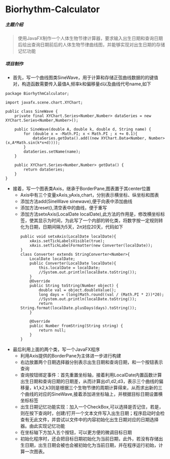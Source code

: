 # Biorhythm-Calculator

##### 主题介绍
>使用JavaFX制作一个人体生物节律计算器，要求输入出生日期和查询日期后绘出查询日期前后的人体生物节律曲线图，并能够实现对出生日期的存储记忆功能

##### 项目制作

- 首先，写一个曲线图类SineWave，用于计算和存储正弦曲线数据的的键值对，构造函数需要传入最值A,频率k和偏移量d以及曲线代号name,如下
```
package BiorhythmCalculator;

import javafx.scene.chart.XYChart;

public class SineWave {
    private final XYChart.Series<Number,Number> dataSeries = new XYChart.Series<Number,Number>();

    public SineWave(double A, double k, double d, String name) {
        for (double x = -Math.PI; x < Math.PI ; x += 0.1){
            dataSeries.getData().add((new XYChart.Data<Number, Number>(x,A*Math.sin(k*x+d))));
        }
        dataSeries.setName(name);
    }

    public XYChart.Series<Number,Number> getData() {
        return dataSeries;
    }
}
```

- 接着，写一个图表类Axis，继承于BorderPane,图表置于其center位置
  - Axis中有三个变量xAxis,yAxis,chart，分别表示横坐标、纵坐标和图表
  - 添加方法add(SineWave sinewave),便于向表中添加曲线
  - 添加方法reset(),清空表中的曲线，便于重写
  - 添加方法setxAxis(LocalDate localDate),此方法的作用是，修改横坐标标签，使其显示为时间，为此写了一个内部的转化类，将数字按一定规则转化为日期，日期间隔为5天，$2\pi$对应20天，代码如下
	```
	public void setxAxis(LocalDate localDate){
        xAxis.setTickLabelsVisible(true);
        xAxis.setTickLabelFormatter(new Converter(localDate));
    }
    class Converter extends StringConverter<Number>{
        LocalDate localDate;
        public Converter(LocalDate localDate){
            this.localDate = localDate;
            //System.out.println(localDate.toString());
        }
        @Override
        public String toString(Number object) {
            double val = object.doubleValue();
            long days = (long)Math.round((val / (Math.PI * 2))*20);
            //System.out.println(localDate.toString());
            return String.format(localDate.plusDays(days).toString());
        }

        @Override
        public Number fromString(String string) {
            return null;
        }
    }
	```
- 最后利用上面的两个类，写一个JavaFX程序
  - 利用Axis提供的BorderPane为主体进一步进行构建
  - 右边放置两个日期选择器分别表示出生日期和查询日期，和一个按钮表示查询
  - 查询按钮绑定事件：首先重置坐标轴，接着利用LocalDate内置函数计算出生日期和查询日期的日期差，从而计算出d1,d2,d3，表示三个曲线的偏移量，k1,k2,k3则是根据三个生物节律的周期计算得来，从而求出新的三个曲线的对应的SineWave,接着添加进坐标轴上，并根据目标日期设置横坐标标签
  - 出生日期记忆功能实现：加入一个CheckBox,可以选择是否记住，若是，则在按下查询时，创建/打开一个文本文件写入出生日期；程序启动时会检查有无此文件，并尝试以文件中的内容初始化出生日期对应的日期选择器。由此实现记忆功能
  - 在坐标轴下方加入五个按钮，可以更方便的微调目标日期
  - 初始化程序时，还会把目标日期初始化为当前日期，此外，若没有存储出生日期，出生日期会被也会被初始化为当前日期，并在程序运行初始，计算一次图表。
